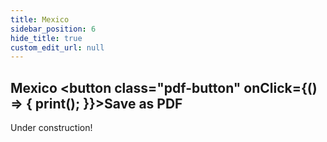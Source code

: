 ```yaml
---
title: Mexico
sidebar_position: 6  
hide_title: true
custom_edit_url: null
---
```

## Mexico <button class="pdf-button" onClick={() => { print(); }}>Save as PDF</button>

Under construction!